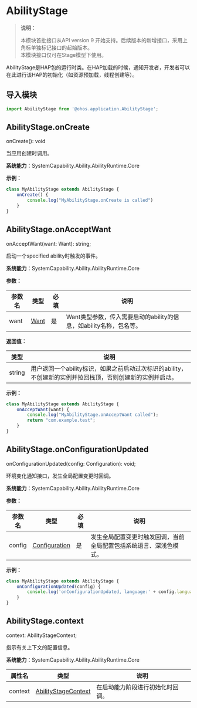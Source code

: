 # AbilityStage

> **说明：**
> 
> 本模块首批接口从API version 9 开始支持。后续版本的新增接口，采用上角标单独标记接口的起始版本。  
> 本模块接口仅可在Stage模型下使用。

AbilityStage是HAP包的运行时类。在HAP加载的时候，通知开发者，开发者可以在此进行该HAP的初始化（如资源预加载，线程创建等）。

## 导入模块

```js
import AbilityStage from '@ohos.application.AbilityStage';
```

## AbilityStage.onCreate

onCreate(): void

当应用创建时调用。

**系统能力**：SystemCapability.Ability.AbilityRuntime.Core

**示例：**
    
  ```js
  class MyAbilityStage extends AbilityStage {
      onCreate() {
          console.log("MyAbilityStage.onCreate is called")
      }
  }
  ```


## AbilityStage.onAcceptWant

onAcceptWant(want: Want): string;

启动一个specified ability时触发的事件。

**系统能力**：SystemCapability.Ability.AbilityRuntime.Core

**参数：**

  | 参数名 | 类型 | 必填 | 说明 | 
  | -------- | -------- | -------- | -------- |
  | want | [Want](js-apis-application-Want.md) | 是 | Want类型参数，传入需要启动的ability的信息，如ability名称，包名等。 | 

**返回值：**

  | 类型 | 说明 | 
  | -------- | -------- |
  | string | 用户返回一个ability标识，如果之前启动过次标识的ability，不创建新的实例并拉回栈顶，否则创建新的实例并启动。 | 

**示例：**
    
  ```js
  class MyAbilityStage extends AbilityStage {
      onAcceptWant(want) {
          console.log("MyAbilityStage.onAcceptWant called");
          return "com.example.test";
      }
  }
  ```


## AbilityStage.onConfigurationUpdated

onConfigurationUpdated(config: Configuration): void;

环境变化通知接口，发生全局配置变更时回调。

**系统能力**：SystemCapability.Ability.AbilityRuntime.Core

**参数：**

  | 参数名 | 类型 | 必填 | 说明 | 
  | -------- | -------- | -------- | -------- |
  | config | [Configuration](js-apis-configuration.md) | 是 | 发生全局配置变更时触发回调，当前全局配置包括系统语言、深浅色模式。 | 

**示例：**
    
  ```js
  class MyAbilityStage extends AbilityStage {
      onConfigurationUpdated(config) {
          console.log('onConfigurationUpdated, language:' + config.language);
      }
  }
  ```
## AbilityStage.context

context: AbilityStageContext;

指示有关上下文的配置信息。

**系统能力**：SystemCapability.Ability.AbilityRuntime.Core

| 属性名      | 类型                        | 说明                                                         |
| ----------- | --------------------------- | ------------------------------------------------------------ |
| context  | [AbilityStageContext](js-apis-featureAbility.md) | 在启动能力阶段进行初始化时回调。 |
